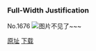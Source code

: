 ### Full-Width Justification
No.1676
![图片不见了~~~](https://imgs.xkcd.com/comics/full_width_justification.png)

[原址](https://xkcd.com//1676) [下载](https://imgs.xkcd.com/comics/full_width_justification.png)

